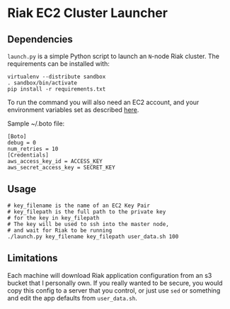 # Riak EC2 Cluster Launcher

## Dependencies
`launch.py` is a simple Python script to launch an `N`-node Riak cluster. The requirements can be installed
with:

    virtualenv --distribute sandbox
    . sandbox/bin/activate
    pip install -r requirements.txt 

To run the command you will also need an EC2 account, and your environment variables set as described
[here](http://code.google.com/p/boto/wiki/BotoConfig).

Sample ~/.boto file:

    [Boto]
    debug = 0
    num_retries = 10
    [Credentials]
    aws_access_key_id = ACCESS_KEY
    aws_secret_access_key = SECRET_KEY

## Usage

    # key_filename is the name of an EC2 Key Pair
    # key_filepath is the full path to the private key
    # for the key in key_filepath
    # The key will be used to ssh into the master node,
    # and wait for Riak to be running
    ./launch.py key_filename key_filepath user_data.sh 100

## Limitations

Each machine will download Riak application configuration from an s3 bucket that I personally own.
If you really wanted to be secure, you would copy this config to a server that you control, or
just use `sed` or something and edit the app defaults from `user_data.sh`.
